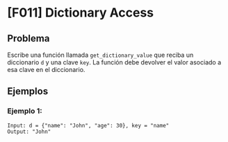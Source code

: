 # [F011] Dictionary Access

## Problema

Escribe una función llamada `get_dictionary_value` que reciba un diccionario `d` y una clave `key`. La función debe devolver el valor asociado a esa clave en el diccionario.

## Ejemplos

### Ejemplo 1:
```
Input: d = {"name": "John", "age": 30}, key = "name"
Output: "John"
```
